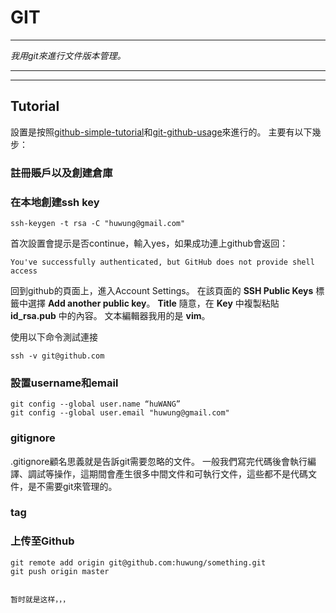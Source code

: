 <link href="/Users/wanghu/phenomenon/personlig/markdown/kevinburke.css" rel="stylesheet"></link>

# GIT

***
_我用git來進行文件版本管理。_

***
***

## Tutorial

設置是按照[github-simple-tutorial](http://wuyuans.com/2012/05/github-simple-tutorial/)和[git-github-usage](http://artori.us/git-github-usage/)來進行的。
主要有以下幾步：

### 註冊賬戶以及創建倉庫
### 在本地創建ssh key

    ssh-keygen -t rsa -C "huwung@gmail.com"
    
首次設置會提示是否continue，輸入yes，如果成功連上github會返回：

    You've successfully authenticated, but GitHub does not provide shell access

回到github的頁面上，進入Account Settings。
在該頁面的 **SSH Public Keys** 標籤中選擇 **Add another public key**。
**Title** 隨意，在 **Key** 中複製粘貼 **id_rsa.pub** 中的內容。
文本編輯器我用的是 **vim**。

使用以下命令測試連接

    ssh -v git@github.com

    
### 設置username和email
    
    git config --global user.name “huWANG”
    git config --global user.email "huwung@gmail.com"

### gitignore
.gitignore顧名思義就是告訴git需要忽略的文件。
一般我們寫完代碼後會執行編譯、調試等操作，這期間會產生很多中間文件和可執行文件，這些都不是代碼文件，是不需要git來管理的。

### tag


### 上传至Github

    git remote add origin git@github.com:huwung/something.git
    git push origin master
    
    
    暂时就是这样，，，
